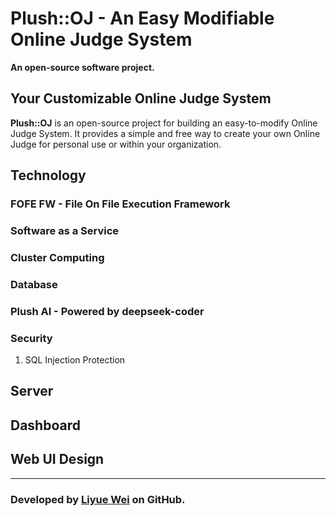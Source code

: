 # Plush::OJ - An Easy Modifiable Online Judge System
**An open-source software project.**

## Your Customizable Online Judge System
**Plush::OJ** is an open-source project for building an easy-to-modify Online Judge System. It provides a simple and free way to create your own Online Judge for personal use or within your organization.

## Technology

### FOFE FW - File On File Execution Framework

### Software as a Service 

### Cluster Computing

### Database

### Plush AI - Powered by deepseek-coder

### Security
1. SQL Injection Protection

## Server 

## Dashboard

## Web UI Design

---
### Developed by [Liyue Wei](https://github.com/Liyue-Wei) on GitHub.
